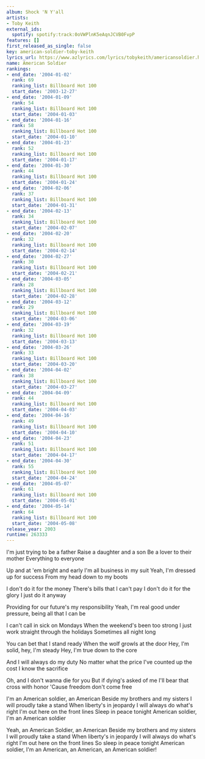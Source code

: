 ```yaml
---
album: Shock 'N Y'all
artists:
- Toby Keith
external_ids:
  spotify: spotify:track:0oVWPlnK5eAqnJCVB0FvpP
features: []
first_released_as_single: false
key: american-soldier-toby-keith
lyrics_url: https://www.azlyrics.com/lyrics/tobykeith/americansoldier.html
name: American Soldier
rankings:
- end_date: '2004-01-02'
  rank: 69
  ranking_list: Billboard Hot 100
  start_date: '2003-12-27'
- end_date: '2004-01-09'
  rank: 54
  ranking_list: Billboard Hot 100
  start_date: '2004-01-03'
- end_date: '2004-01-16'
  rank: 58
  ranking_list: Billboard Hot 100
  start_date: '2004-01-10'
- end_date: '2004-01-23'
  rank: 52
  ranking_list: Billboard Hot 100
  start_date: '2004-01-17'
- end_date: '2004-01-30'
  rank: 44
  ranking_list: Billboard Hot 100
  start_date: '2004-01-24'
- end_date: '2004-02-06'
  rank: 37
  ranking_list: Billboard Hot 100
  start_date: '2004-01-31'
- end_date: '2004-02-13'
  rank: 34
  ranking_list: Billboard Hot 100
  start_date: '2004-02-07'
- end_date: '2004-02-20'
  rank: 32
  ranking_list: Billboard Hot 100
  start_date: '2004-02-14'
- end_date: '2004-02-27'
  rank: 30
  ranking_list: Billboard Hot 100
  start_date: '2004-02-21'
- end_date: '2004-03-05'
  rank: 28
  ranking_list: Billboard Hot 100
  start_date: '2004-02-28'
- end_date: '2004-03-12'
  rank: 29
  ranking_list: Billboard Hot 100
  start_date: '2004-03-06'
- end_date: '2004-03-19'
  rank: 32
  ranking_list: Billboard Hot 100
  start_date: '2004-03-13'
- end_date: '2004-03-26'
  rank: 33
  ranking_list: Billboard Hot 100
  start_date: '2004-03-20'
- end_date: '2004-04-02'
  rank: 38
  ranking_list: Billboard Hot 100
  start_date: '2004-03-27'
- end_date: '2004-04-09'
  rank: 44
  ranking_list: Billboard Hot 100
  start_date: '2004-04-03'
- end_date: '2004-04-16'
  rank: 49
  ranking_list: Billboard Hot 100
  start_date: '2004-04-10'
- end_date: '2004-04-23'
  rank: 51
  ranking_list: Billboard Hot 100
  start_date: '2004-04-17'
- end_date: '2004-04-30'
  rank: 55
  ranking_list: Billboard Hot 100
  start_date: '2004-04-24'
- end_date: '2004-05-07'
  rank: 61
  ranking_list: Billboard Hot 100
  start_date: '2004-05-01'
- end_date: '2004-05-14'
  rank: 64
  ranking_list: Billboard Hot 100
  start_date: '2004-05-08'
release_year: 2003
runtime: 263333
---
```

I'm just trying to be a father
Raise a daughter and a son
Be a lover to their mother
Everything to everyone

Up and at 'em bright and early
I'm all business in my suit
Yeah, I'm dressed up for success
From my head down to my boots

I don't do it for the money
There's bills that I can't pay
I don't do it for the glory
I just do it anyway

Providing for our future's my responsibility
Yeah, I'm real good under pressure, being all that I can be

I can't call in sick on Mondays
When the weekend's been too strong
I just work straight through the holidays
Sometimes all night long

You can bet that I stand ready
When the wolf growls at the door
Hey, I'm solid, hey, I'm steady
Hey, I'm true down to the core

And I will always do my duty
No matter what the price
I've counted up the cost
I know the sacrifice

Oh, and I don't wanna die for you
But if dying's asked of me
I'll bear that cross with honor
'Cause freedom don't come free

I'm an American soldier, an American
Beside my brothers and my sisters I will proudly take a stand
When liberty's in jeopardy I will always do what's right
I'm out here on the front lines
Sleep in peace tonight
American soldier, I'm an American soldier

Yeah, an American Soldier, an American
Beside my brothers and my sisters I will proudly take a stand
When liberty's in jeopardy I will always do what's right
I'm out here on the front lines
So sleep in peace tonight
American soldier, I'm an American, an American, an American soldier!
